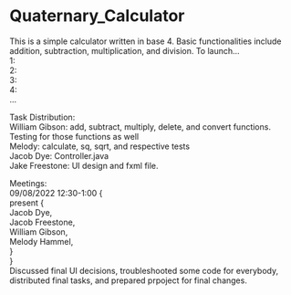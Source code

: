<h1>Quaternary_Calculator</h1>

This is a simple calculator written in base 4. Basic functionalities include addition, subtraction, multiplication, and division.
To launch...<br>
1:<br>
2:<br>
3:<br>
4:<br>
...

Task Distribution:<br>
William Gibson: add, subtract, multiply, delete, and convert functions. Testing for those functions as well<br>
Melody: calculate, sq, sqrt, and respective tests<br>
Jacob Dye: Controller.java<br>
Jake Freestone: UI design and fxml file.<br>

Meetings:<br>
09/08/2022 12:30-1:00 {<br>
  present {<br>
    Jacob Dye,<br>
    Jacob Freestone,<br>
    William Gibson,<br>
    Melody Hammel,<br>
    }<br>
  }<br>
Discussed final UI decisions, troubleshooted some code for everybody, distributed final tasks, and prepared prpoject for final changes. 
